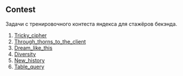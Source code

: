 ## Contest
Задачи с тренировочного контеста яндекса для стажёров бекэнда.
1. [Tricky_cipher](https://github.com/AnnaMihailovna/Contest/blob/main/tricky_cipher.py)
2. [Through_thorns_to_the_client](https://github.com/AnnaMihailovna/Contest/blob/main/through_thorns_to_the_client.py)
3. [Dream_like_this]()
4. [Diversity]()
5. [New_history]()
6. [Table_query]()

